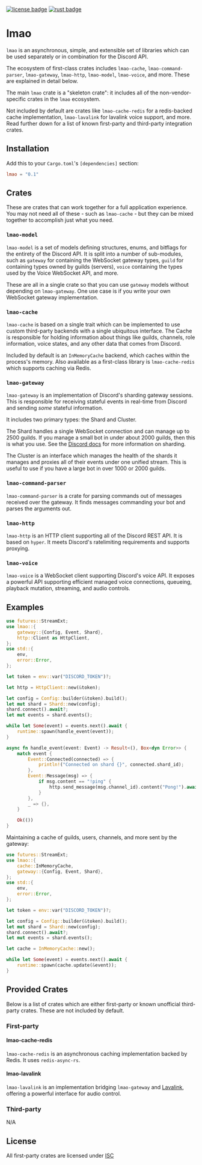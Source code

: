 [![license badge][]][license link] [![rust badge]][rust link]

# lmao

`lmao` is an asynchronous, simple, and extensible set of libraries which can
be used separately or in combination for the Discord API.

The ecosystem of first-class crates includes `lmao-cache`,
`lmao-command-parser`, `lmao-gateway`, `lmao-http`, `lmao-model`, `lmao-voice`,
and more. These are explained in detail below.

The main `lmao` crate is a "skeleton crate": it includes all of the
non-vendor-specific crates in the `lmao` ecosystem.

Not included by default are crates like `lmao-cache-redis` for a
redis-backed cache implementation, `lmao-lavalink` for lavalink voice
support, and more. Read further down for a list of known first-party and
third-party integration crates.

## Installation

Add this to your `Cargo.toml`'s `[dependencies]` section:

```toml
lmao = "0.1"
```

## Crates

These are crates that can work together for a full application experience.
You may not need all of these - such as `lmao-cache` - but they can be
mixed together to accomplish just what you need.

### `lmao-model`

`lmao-model` is a set of models defining structures, enums, and bitflags
for the entirety of the Discord API. It is split into a number of
sub-modules, such as `gateway` for containing the WebSocket gateway types,
`guild` for containing types owned by guilds (servers), `voice` containing
the types used by the Voice WebSocket API, and more.

These are all in a single crate so that you can use `gateway` models without
depending on `lmao-gateway`. One use case is if you write your own WebSocket
gateway implementation.

### `lmao-cache`

`lmao-cache` is based on a single trait which can be implemented to use
custom third-party backends with a single ubiquitous interface. The Cache is
responsible for holding information about things like guilds, channels, role
information, voice states, and any other data that comes from Discord.

Included by default is an `InMemoryCache` backend, which caches within the
process's memory. Also available as a first-class library is
`lmao-cache-redis` which supports caching via Redis.

### `lmao-gateway`

`lmao-gateway` is an implementation of Discord's sharding gateway sessions.
This is responsible for receiving stateful events in real-time from Discord
and sending *some* stateful information.

It includes two primary types: the Shard and Cluster.

The Shard handles a single WebSocket connection and can manage up to 2500
guilds. If you manage a small bot in under about 2000 guilds, then this is
what you use. See the [Discord docs][docs:discord:sharding] for more
information on sharding.

The Cluster is an interface which manages the health of the shards it
manages and proxies all of their events under one unified stream. This is
useful to use if you have a large bot in over 1000 or 2000 guilds.

### `lmao-command-parser`

`lmao-command-parser` is a crate for parsing commands out of messages
received over the gateway. It finds messages commanding your bot and parses
the arguments out.

### `lmao-http`

`lmao-http` is an HTTP client supporting all of the Discord REST API. It is
based on `hyper`. It meets Discord's ratelimiting requirements and supports
proxying.

### `lmao-voice`

`lmao-voice` is a WebSocket client supporting Discord's voice API. It
exposes a powerful API supporting efficient managed voice connections,
queueing, playback mutation, streaming, and audio controls.

## Examples

```rust
use futures::StreamExt;
use lmao::{
    gateway::{Config, Event, Shard},
    http::Client as HttpClient,
};
use std::{
    env,
    error::Error,
};

let token = env::var("DISCORD_TOKEN")?;

let http = HttpClient::new(&token);

let config = Config::builder(&token).build();
let mut shard = Shard::new(config);
shard.connect().await?;
let mut events = shard.events();

while let Some(event) = events.next().await {
    runtime::spawn(handle_event(event));
}

async fn handle_event(event: Event) -> Result<(), Box<dyn Error>> {
    match event {
        Event::Connected(connected) => {
            println!("Connected on shard {}", connected.shard_id);
        },
        Event::Message(msg) => {
            if msg.content == "!ping" {
                http.send_message(msg.channel_id).content("Pong!").await?;
            }
        },
        _ => {},
    }

    Ok(())
}
```

Maintaining a cache of guilds, users, channels, and more sent by the
gateway:

```rust
use futures::StreamExt;
use lmao::{
    cache::InMemoryCache,
    gateway::{Config, Event, Shard},
};
use std::{
    env,
    error::Error,
};

let token = env::var("DISCORD_TOKEN")?;

let config = Config::builder(&token).build();
let mut shard = Shard::new(config);
shard.connect().await?;
let mut events = shard.events();

let cache = InMemoryCache::new();

while let Some(event) = events.next().await {
    runtime::spawn(cache.update(&event));
}
```

## Provided Crates

Below is a list of crates which are either first-party or known unofficial
third-party crates. These are not included by default.

### First-party

#### lmao-cache-redis

`lmao-cache-redis` is an asynchronous caching implementation backed by
Redis. It uses `redis-async-rs`.

#### lmao-lavalink

`lmao-lavalink` is an implementation bridging `lmao-gateway` and [Lavalink],
offering a powerful interface for audio control.

### Third-party

N/A

## License

All first-party crates are licensed under [ISC][LICENSE.md]

[LICENSE.md]: https://github.com/zeyla/lmao/blob/master/LICENSE.md
[Lavalink]: https://github.com/Frederikam/Lavalink
[docs:discord:sharding]: https://discordapp.com/developers/docs/topics/gateway#sharding
[license badge]: https://img.shields.io/badge/license-ISC-blue.svg?style=flat-square
[license link]: https://opensource.org/licenses/ISC
[rust badge]: https://img.shields.io/badge/rust-nightly-93450a.svg?style=flat-square
[rust link]: https://github.com/rust-lang/rust/milestone/66
